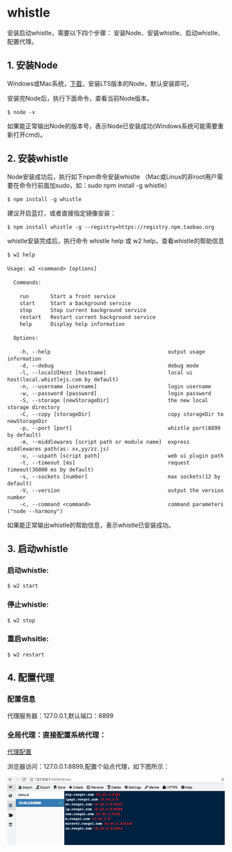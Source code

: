 # **whistle**  

安装启动whistle，需要以下四个步骤： 安装Node、安装whistle、启动whistle、配置代理。   

## **1. 安装Node**  

Windows或Mac系统，[下载](https://nodejs.org/)，安装LTS版本的Node，默认安装即可。  

安装完Node后，执行下面命令，查看当前Node版本。  

``` 
$ node -v  

```

如果能正常输出Node的版本号，表示Node已安装成功(Windows系统可能需要重新打开cmd)。  

## **2. 安装whistle**

Node安装成功后，执行如下npm命令安装whistle （Mac或Linux的非root用户需要在命令行前面加sudo，如：sudo npm install -g whistle）  

```
$ npm install -g whistle

```

建议开启蓝灯，或者直接指定镜像安装：

```
$ npm install whistle -g --registry=https://registry.npm.taobao.org

```   

whistle安装完成后，执行命令 whistle help 或 w2 help，查看whistle的帮助信息

```
$ w2 help

Usage: w2 <command> [options]

  Commands:

    run       Start a front service
    start     Start a background service
    stop      Stop current background service
    restart   Restart current background service
    help      Display help information

  Options:

    -h, --help                                      output usage information
    -d, --debug                                     debug mode
    -l, --localUIHost [hostname]                    local ui host(local.whistlejs.com by default)
    -n, --username [username]                       login username
    -w, --password [password]                       login password
    -S, --storage [newStorageDir]                   the new local storage directory
    -C, --copy [storageDir]                         copy storageDir to newStorageDir
    -p, --port [port]                               whistle port(8899 by default)
    -m, --middlewares [script path or module name]  express middlewares path(as: xx,yy/zz.js)
    -u, --uipath [script path]                      web ui plugin path
    -t, --timeout [ms]                              request timeout(36000 ms by default)
    -s, --sockets [number]                          max sockets(12 by default)
    -V, --version                                   output the version number
    -c, --command <command>                         command parameters ("node --harmony")
```
如果能正常输出whistle的帮助信息，表示whistle已安装成功。

## **3. 启动whistle**

### 启动whistle:  

```
$ w2 start  

```
### 停止whistle:  

```
$ w2 stop  

```

### 重启whsitle:  

```
$ w2 restart  

```
## **4. 配置代理**

### 配置信息  

代理服务器：127.0.0.1,默认端口：8899  

### 全局代理：直接配置系统代理：  

[代理配置](http://10.40.3.32/lining/notebook/blob/master/proxy/proxy.md)  

浏览器访问：127.0.0.1:8899,配置个站点代理，如下图所示：

   ![1.png](1.png)  



